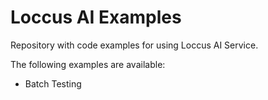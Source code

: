 # Loccus AI Examples
Repository with code examples for using Loccus AI Service.

The following examples are available:
- Batch Testing
